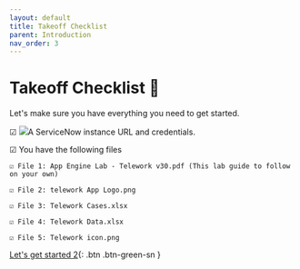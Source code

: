 ```yaml
---
layout: default
title: Takeoff Checklist
parent: Introduction
nav_order: 3
---
```


# Takeoff Checklist 🚀

Let's make sure you have everything you need to get started.

☑ ![](RackMultipart20221028-1-d1lmac_html_ce92986e4935f92b.png)A ServiceNow instance URL and credentials.


☑ You have the following files

    ☑ File 1: App Engine Lab - Telework v30.pdf (This lab guide to follow on your own)

    ☑ File 2: telework App Logo.png

    ☑ File 3: Telework Cases.xlsx

    ☑ File 4: Telework Data.xlsx

    ☑ File 5: Telework icon.png


[Let's get started 2]( ../Part_1_Build_the_Foundation/Part_1.0_Main.html){: .btn .btn-green-sn }